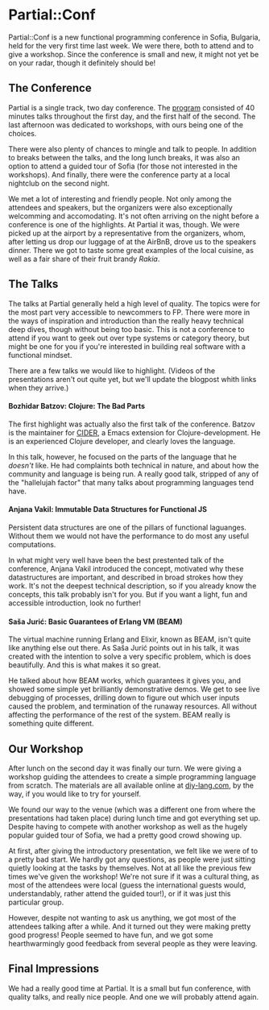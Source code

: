 # Partial::Conf

Partial::Conf is a new functional programming conference in Sofia, Bulgaria, held for the very first time last week. We were there, both to attend and to give a workshop. Since the conference is small and new, it might not yet be on your radar, though it definitely should be!


## The Conference

Partial is a single track, two day conference. The [program](http://partialconf.com/schedule) consisted of 40 minutes talks throughout the first day, and the first half of the second. The last afternoon was dedicated to workshops, with ours being one of the choices.

There were also plenty of chances to mingle and talk to people. In addition to breaks between the talks, and the long lunch breaks, it was also an option to attend a guided tour of Sofia (for those not interested in the workshops). And finally, there were the conference party at a local nightclub on the second night.

We met a lot of interesting and friendly people. Not only among the attendees and speakers, but the organizers were also exceptionally welcomming and accomodating. It's not often arriving on the night before a conference is one of the highlights. At Partial it was, though. We were picked up at the airport by a representative from the organizers, whom, after letting us drop our luggage of at the AirBnB, drove us to the speakers dinner. There we got to taste some great examples of the local cuisine, as well as a fair share of their fruit brandy _Rakia_.


## The Talks

The talks at Partial generally held a high level of quality. The topics were for the most part very accessible to newcommers to FP. There were more in the ways of inspiration and introduction than the really heavy technical deep dives, though without being too basic. This is not a conference to attend if you want to geek out over type systems or category theory, but might be one for you if you're interested in building real software with a functional mindset. 

There are a few talks we would like to highlight. (Videos of the presentations aren't out quite yet, but we'll update the blogpost whith links when they arrive.)

#### Bozhidar Batzov: Clojure: The Bad Parts

The first highlight was actually also the first talk of the conference. Batzov is the maintainer for [CIDER](https://cider.readthedocs.io), a Emacs extension for Clojure-development. He is an experienced Clojure developer, and clearly loves the language. 

In this talk, however, he focused on the parts of the language that he _doesn't_ like. He had complaints both technical in nature, and about how the community and language is being run. A really good talk, stripped of any of the "hallelujah factor" that many talks about programming languages tend have.

#### Anjana Vakil: Immutable Data Structures for Functional JS

Persistent data structures are one of the pillars of functional laguanges. Without them we would not have the performance to do most any useful computations. 

In what might very well have been the best prestented talk of the conference, Anjana Vakil introduced the concept, motivated why these datastructures are important, and described in broad strokes how they work. It's not the deepest technical description, so if you already know the concepts, this talk probably isn't for you. But if you want a light, fun and accessible introduction, look no further!

#### Saša Jurić: Basic Guarantees of Erlang VM (BEAM)

The virtual machine running Erlang and Elixir, known as BEAM, isn't quite like anything else out there. As Saša Jurić points out in his talk, it was created with the intention to solve a very specific problem, which is does beautifully. And this is what makes it so great.

He talked about how BEAM works, which guarantees it gives you, and showed some simple yet brilliantly demonstrative demos. We get to see live debugging of processes, drilling down to figure out which user inputs caused the problem, and termination of the runaway resources. All without affecting the performance of the rest of the system. BEAM really is something quite different.


## Our Workshop

After lunch on the second day it was finally our turn. We were giving a workshop guiding the attendees to create a simple programming language from scratch. The materials are all available online at [diy-lang.com](http://diy-lang.com), by the way, if you would like to try for yourself.

We found our way to the venue (which was a different one from where the presentations had taken place) during lunch time and got everything set up. Despite having to compete with another workshop as well as the hugely popular guided tour of Sofia, we had a pretty good crowd showing up.

At first, after giving the introductory presentation, we felt like we were of to a pretty bad start. We hardly got any questions, as people were just sitting quietly looking at the tasks by themselves. Not at all like the previous few times we've given the workshop! We're not sure if it was a cultural thing, as most of the attendees were local (guess the international guests would, understandably, rather attend the guided tour!), or if it was just this particular group.

However, despite not wanting to ask us anything, we got most of the attendees talking after a while. And it turned out they were making pretty good progress! People seemed to have fun, and we got some hearthwarmingly good feedback from several people as they were leaving.


## Final Impressions

We had a really good time at Partial. It is a small but fun conference, with quality talks, and really nice people. And one we will probably attend again.
